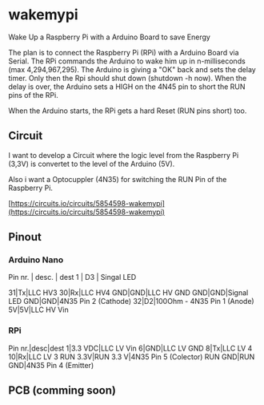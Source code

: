 # wakemypi
Wake Up a Raspberry Pi with a Arduino Board to save Energy

The plan is to connect the Raspberry Pi (RPi) with a Arduino Board via Serial.
The RPi commands the Arduino to wake him up in n-milliseconds (max 4,294,967,295).
The Arduino is giving a "OK" back and sets the delay timer. Only then the Rpi should shut down (shutdown -h now).
When the delay is over, the Arduino sets a HIGH on the 4N45 pin to short the RUN pins of the RPi.

When the Arduino starts, the RPi gets a hard Reset (RUN pins short) too. 


## Circuit

I want to develop a Circuit where the logic level from the Raspberry Pi (3,3V) is convertet to the level of the Arduino (5V).

Also i want a Optocuppler (4N35) for switching the RUN Pin of the Raspberry Pi.

[https://circuits.io/circuits/5854598-wakemypi](https://circuits.io/circuits/5854598-wakemypi)

## Pinout

### Arduino Nano

Pin nr. | desc. | dest
1 | D3 | Singal LED

31|Tx|LLC HV3
30|Rx|LLC HV4
GND|GND|LLC HV GND
GND|GND|Signal LED
GND|GND|4N35 Pin 2 (Cathode)
32|D2|100Ohm - 4N35 Pin 1 (Anode)
5V|5V|LLC HV Vin

### RPi

Pin nr.|desc|dest
1|3.3 VDC|LLC LV Vin
6|GND|LLC LV GND
8|Tx|LLC LV 4
10|Rx|LLC LV 3
RUN 3.3V|RUN 3.3 V|4N35 Pin 5 (Colector)
RUN GND|RUN GND|4N35 Pin 4 (Emitter)



## PCB (comming soon)
